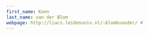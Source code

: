 ```yaml
---
first_name: Koen
last_name: van der Blom
webpage: http://liacs.leidenuniv.nl/~blomkvander/ #
---
```

